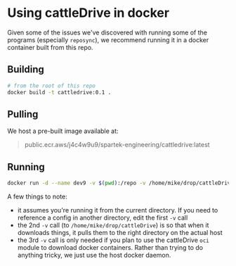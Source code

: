 # Using cattleDrive in docker
Given some of the issues we've discovered with running some of the programs (especially `reposync`), we recommend running it in a docker container built from this repo.

## Building
```bash
# from the root of this repo
docker build -t cattledrive:0.1 .
```

## Pulling
We host a pre-built image available at:
> public.ecr.aws/j4c4w9u9/spartek-engineering/cattledrive:latest

## Running

```bash
docker run -d --name dev9 -v $(pwd):/repo -v /home/mike/drop/cattleDrive:/home/mike/drop/cattleDrive -v /var/run/docker.sock:/var/run/docker.sock cattledrive:0.1 cattleDrive /repo/config.yml
```
A few things to note:
- it assumes you're running it from the current directory.  If you need to reference a config in another directory, edit the first `-v` call
- the 2nd `-v` call (to `/home/mike/drop/cattleDrive`) is so that when it downloads things, it pulls them to the right directory on the actual host
- the 3rd `-v` call is only needed if you plan to use the cattleDrive `oci` module to download docker containers.  Rather than trying to do anything tricky, we just use the host docker daemon.
